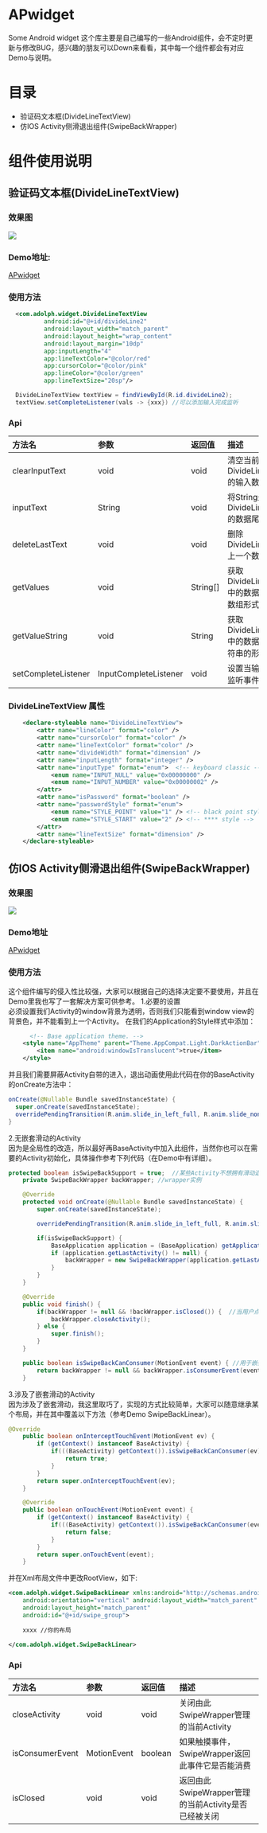 # APwidget
Some Android widget
这个库主要是自己编写的一些Android组件，会不定时更新与修改BUG，感兴趣的朋友可以Down来看看，其中每一个组件都会有对应Demo与说明。
# 目录
* 验证码文本框(DivideLineTextView)
* 仿IOS Activity侧滑退出组件(SwipeBackWrapper)
# 组件使用说明
##  验证码文本框(DivideLineTextView)
### 效果图
![](https://github.com/AdolphL/picture/blob/master/ap_widget/2.png)
### Demo地址:
[APwidget](https://github.com/AdolphL/APwidget/tree/master/app/src/main/java/com/adolph/test/divideLine)
### 使用方法
``` xml    
  <com.adolph.widget.DivideLineTextView
          android:id="@+id/divideLine2"
          android:layout_width="match_parent"
          android:layout_height="wrap_content"
          android:layout_margin="10dp"
          app:inputLength="4"
          app:lineTextColor="@color/red"
          app:cursorColor="@color/pink"
          app:lineColor="@color/green"
          app:lineTextSize="20sp"/>
```      
``` Java
  DivideLineTextView textView = findViewById(R.id.divideLine2);
  textView.setCompleteListener(vals -> {xxx}) //可以添加输入完成监听 
```
### Api
|方法名|参数|返回值|描述|
|:---|:---|:---|:---|
|clearInputText|void|void|清空当前DivideLineTextView的输入数据|
|inputText|String|void|将String最加到DivideLineTextView的数据尾部|
|deleteLastText|void|void|删除DivideLineTextView上一个数据|
|getValues|void|String[]|获取DivideLineTextView中的数据(以字符串数组形式返回)|
|getValueString|void|String|获取DivideLineTextView中的数据(以一个字符串的形式返回)|
|setCompleteListener|InputCompleteListener|void|设置当输入完成时的监听事件|
### DivideLineTextView 属性
``` xml
    <declare-styleable name="DivideLineTextView">
        <attr name="lineColor" format="color" />
        <attr name="cursorColor" format="color" />
        <attr name="lineTextColor" format="color" />
        <attr name="divideWidth" format="dimension" />
        <attr name="inputLength" format="integer" />
        <attr name="inputType" format="enum">  <!-- keyboard classic -->
            <enum name="INPUT_NULL" value="0x00000000" />
            <enum name="INPUT_NUMBER" value="0x00000002" />
        </attr>
        <attr name="isPassword" format="boolean" />
        <attr name="passwordStyle" format="enum">
            <enum name="STYLE_POINT" value="1" /> <!-- black point style -->
            <enum name="STYLE_START" value="2" /> <!-- **** style -->
        </attr>
        <attr name="lineTextSize" format="dimension" />
    </declare-styleable>
```

## 仿IOS Activity侧滑退出组件(SwipeBackWrapper)
### 效果图
![](https://github.com/AdolphL/picture/blob/master/ap_widget/swipe_back.gif)
### Demo地址
[APwidget](https://github.com/AdolphL/APwidget/tree/master/app/src/main/java/com/adolph/test/swipeback)
### 使用方法
这个组件编写的侵入性比较强，大家可以根据自己的选择决定要不要使用，并且在Demo里我也写了一套解决方案可供参考。
1.必要的设置 <br>
必须设置我们Activity的window背景为透明，否则我们只能看到window view的背景色，并不能看到上一个Activity。
在我们的Application的Style样式中添加：
``` xml
      <!-- Base application theme. -->
    <style name="AppTheme" parent="Theme.AppCompat.Light.DarkActionBar">
        <item name="android:windowIsTranslucent">true</item>
    </style>
```
并且我们需要屏蔽Activity自带的进入，退出动画使用此代码在你的BaseActivity的onCreate方法中：
``` Java
onCreate(@Nullable Bundle savedInstanceState) {
  super.onCreate(savedInstanceState);
  overridePendingTransition(R.anim.slide_in_left_full, R.anim.slide_none); //用于屏蔽Activity自带的动画效果
}
```
2.无嵌套滑动的Activity <br>
因为是全局性的改造，所以最好再BaseActivity中加入此组件，当然你也可以在需要的Activity初始化，具体操作参考下列代码（在Demo中有详细）。
``` Java
protected boolean isSwipeBackSupport = true;  //某些Activity不想拥有滑动退出的效果，只要在父类onCreate之前将isSwipeBackSupport更改为false即可
    private SwipeBackWrapper backWrapper; //wrapper实例

    @Override
    protected void onCreate(@Nullable Bundle savedInstanceState) {
        super.onCreate(savedInstanceState);

        overridePendingTransition(R.anim.slide_in_left_full, R.anim.slide_none); //用于屏蔽Activity自带的动画效果

        if(isSwipeBackSupport) {
            BaseApplication application = (BaseApplication) getApplication();
            if (application.getLastActivity() != null) {
                backWrapper = new SwipeBackWrapper(application.getLastActivity(), this); //此组件实例化的参数是两个Activity，上一个Activity可以通过Application中存储的Activity栈获得（这里需要自己实现，可以参考Demo）。
            }
        }
    }

    @Override
    public void finish() {
        if(backWrapper != null && !backWrapper.isClosed()) {  //当用户点击back按钮时，依旧使用我们的退出样式
            backWrapper.closeActivity();
        } else {
            super.finish();
        }
    }

    public boolean isSwipeBackCanConsumer(MotionEvent event) { //用于嵌套滑动
        return backWrapper != null && backWrapper.isConsumerEvent(event);
    }
```
3.涉及了嵌套滑动的Activity <br>
因为涉及了嵌套滑动，我这里取巧了，实现的方式比较简单，大家可以随意继承某个布局，并在其中覆盖以下方法（参考Demo SwipeBackLinear）。
``` Java
@Override
    public boolean onInterceptTouchEvent(MotionEvent ev) {
        if (getContext() instanceof BaseActivity) {
            if(((BaseActivity) getContext()).isSwipeBackCanConsumer(ev)){
                return true;
            }
        }
        return super.onInterceptTouchEvent(ev);
    }

    @Override
    public boolean onTouchEvent(MotionEvent event) {
        if (getContext() instanceof BaseActivity) {
            if(((BaseActivity) getContext()).isSwipeBackCanConsumer(event)){
                return false;
            }
        }
        return super.onTouchEvent(event);
    }
```
并在Xml布局文件中更改RootView，如下:
``` xml
<com.adolph.widget.SwipeBackLinear xmlns:android="http://schemas.android.com/apk/res/android"
    android:orientation="vertical" android:layout_width="match_parent"
    android:layout_height="match_parent"
    android:id="@+id/swipe_group">
    
    xxxx //你的布局
  
</com.adolph.widget.SwipeBackLinear>
```
### Api
|方法名|参数|返回值|描述|
|:---|:---|:---|:---|
|closeActivity|void|void|关闭由此SwipeWrapper管理的当前Activity|
|isConsumerEvent|MotionEvent|boolean|如果触摸事件，SwipeWrapper返回此事件它是否能消费|
|isClosed|void|void|返回由此SwipeWrapper管理的当前Activity是否已经被关闭|
